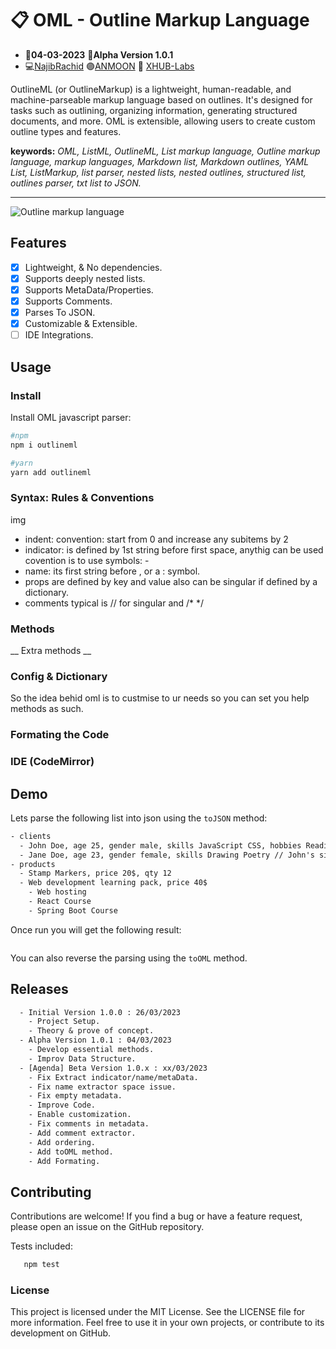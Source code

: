# :clipboard: OML - Outline Markup Language
- :date:**04-03-2023** :pushpin:**Alpha Version 1.0.1**
- :computer:<a href="https://github.com/n4j1Br4ch1D" target="_blank" title="NajibRachid: Agile full-stack developer">NajibRachid</a> :purple_circle:<a href="https://anmoonweb.com/?ref=oml" target="_blank" title="ANMOON: Right talents at the right place ">ANMOON</a> :office: <a href="https://x-hub.io/?ref=oml" target="_blank" title="XHUB: For Developers By Developers">XHUB-Labs</a>

OutlineML (or OutlineMarkup) is a lightweight, human-readable, and machine-parseable markup language based on outlines. It's designed for tasks such as outlining, organizing information, generating structured documents, and more. OML is extensible, allowing users to create custom outline types and features.

**keywords:** _OML, ListML, OutlineML, List markup language, Outline markup language, markup languages, Markdown list, Markdown outlines, YAML List, ListMarkup, list parser, nested lists, nested outlines, structured list, outlines parser, txt list to JSON._

---

<img src="https://raw.githubusercontent.com/n4j1Br4ch1D/oml/main/assets/oml.png" alt="Outline markup language" />

## Features

- [x] Lightweight, & No dependencies.
- [x] Supports deeply nested lists.
- [x] Supports MetaData/Properties.
- [x] Supports Comments.
- [x] Parses To JSON.
- [x] Customizable & Extensible. 
- [ ] IDE Integrations.

## Usage
### Install

Install OML javascript parser:

```sh
#npm
npm i outlineml

#yarn
yarn add outlineml
```
### Syntax: Rules & Conventions
 img
 - indent:  convention: start from 0 and increase any subitems by 2 
 - indicator: is defined by 1st string before first space,  anythig can be used covention is to use symbols: -
 - name: its first string before , or a : symbol.
 - props are defined by key and value also can be singular if defined by a dictionary.
 - comments  typical is // for singular and /* */

### Methods

__ Extra methods __

### Config & Dictionary
So the idea behid oml is to custmise to ur needs
so you can set you help methods as such.


### Formating the Code

### IDE (CodeMirror)

## Demo

Lets parse the following list into json using the `toJSON` method:

```txt
- clients
  - John Doe, age 25, gender male, skills JavaScript CSS, hobbies Reading Sports
  - Jane Doe, age 23, gender female, skills Drawing Poetry // John's sister
- products
  - Stamp Markers, price 20$, qty 12
  - Web development learning pack, price 40$
    - Web hosting
    - React Course
    - Spring Boot Course
```

Once run you will get the following result:

```json

```

You can also reverse the parsing using the `toOML` method.

## Releases

```txt
  - Initial Version 1.0.0 : 26/03/2023
    - Project Setup.
    - Theory & prove of concept.
  - Alpha Version 1.0.1 : 04/03/2023
    - Develop essential methods.
    - Improv Data Structure.
  - [Agenda] Beta Version 1.0.x : xx/03/2023
    - Fix Extract indicator/name/metaData.
    - Fix name extractor space issue.
    - Fix empty metadata.
    - Improve Code.
    - Enable customization.
    - Fix comments in metadata.
    - Add comment extractor.
    - Add ordering.
    - Add toOML method.
    - Add Formating.
```

## Contributing

Contributions are welcome! If you find a bug or have a feature request, please open an issue on the GitHub repository.

Tests included:

```sh
   npm test
```

### License

This project is licensed under the MIT License. See the LICENSE file for more information. Feel free to use it in your own projects, or contribute to its development on GitHub.
